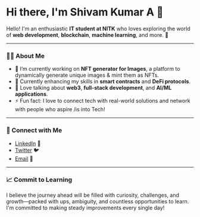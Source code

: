 # Hi there, I'm Shivam Kumar A 👋

Hello! I'm an enthusiastic **IT student at NITK** who loves exploring the world of **web development**, **blockchain**, **machine learning**, and more. 🚀

---

### 🧑‍💻 About Me
- 🔭 I’m currently working on **NFT generator for Images**, a platform to dynamically generate unique images & mint them as NFTs.
- 🌱 Currently enhancing my skills in **smart contracts** and **DeFi protocols**.
- 💬 Love talking about **web3**, **full-stack development**, and **AI/ML applications**.
- ⚡ Fun fact: I love to connect tech with real-world solutions and network with people who aspire /is into  Tech!

---

### 🔗 Connect with Me
- [LinkedIn](https://linkedin.com/in/shivamkumara) 💼
- [Twitter](https://twitter.com/shivamkumar_a) 🐦
- [Email](sk8625228@gmail.com) 📧

---

### 📈 Commit to Learning
I believe the journey ahead will be filled with curiosity, challenges, and growth—packed with ups, ambiguity, and countless opportunities to learn. I'm committed to making steady improvements every single day!


